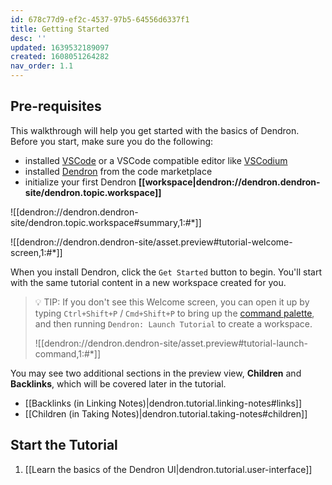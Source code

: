 ```yaml
---
id: 678c77d9-ef2c-4537-97b5-64556d6337f1
title: Getting Started
desc: ''
updated: 1639532189097
created: 1608051264282
nav_order: 1.1
---
```


## Pre-requisites

This walkthrough will help you get started with the basics of Dendron. Before you start, make sure you do the following:

- installed [VSCode](https://code.visualstudio.com/download) or a VSCode compatible editor like [VSCodium](https://vscodium.com/)
- installed [Dendron](https://link.dendron.so/vscode) from the code marketplace
- initialize your first Dendron **[[workspace|dendron://dendron.dendron-site/dendron.topic.workspace]]**

![[dendron://dendron.dendron-site/dendron.topic.workspace#summary,1:#*]]

![[dendron://dendron.dendron-site/asset.preview#tutorial-welcome-screen,1:#*]]

When you install Dendron, click the `Get Started` button to begin. You'll start with the same tutorial content in a new workspace created for you.

> 💡 TIP: If you don't see this Welcome screen, you can open it up by typing `Ctrl+Shift+P` / `Cmd+Shift+P` to bring up the [command palette](https://code.visualstudio.com/docs/getstarted/userinterface#_command-palette), and then running `Dendron: Launch Tutorial` to create a workspace.
>
> ![[dendron://dendron.dendron-site/asset.preview#tutorial-launch-command,1:#*]]

You may see two additional sections in the preview view, **Children** and **Backlinks**, which will be covered later in the tutorial.

- [[Backlinks (in Linking Notes)|dendron.tutorial.linking-notes#links]]
- [[Children (in Taking Notes)|dendron.tutorial.taking-notes#children]]

## Start the Tutorial

1. [[Learn the basics of the Dendron UI|dendron.tutorial.user-interface]]
